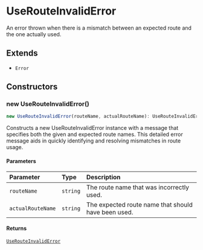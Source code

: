 # UseRouteInvalidError

An error thrown when there is a mismatch between an expected route and the one actually used.

## Extends

- `Error`

## Constructors

### new UseRouteInvalidError()

```ts
new UseRouteInvalidError(routeName, actualRouteName): UseRouteInvalidError
```

Constructs a new UseRouteInvalidError instance with a message that specifies both the given and expected route names.
This detailed error message aids in quickly identifying and resolving mismatches in route usage.

#### Parameters

| Parameter | Type | Description |
| :------ | :------ | :------ |
| `routeName` | `string` | The route name that was incorrectly used. |
| `actualRouteName` | `string` | The expected route name that should have been used. |

#### Returns

[`UseRouteInvalidError`](UseRouteInvalidError)

